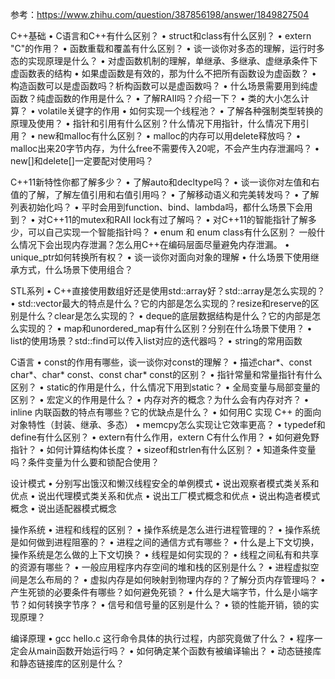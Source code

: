 
参考：https://www.zhihu.com/question/387856198/answer/1849827504


C++基础
•	C语言和C++有什么区别？
•	struct和class有什么区别？
•	extern "C"的作用？
•	函数重载和覆盖有什么区别？
•	谈一谈你对多态的理解，运行时多态的实现原理是什么？
•	对虚函数机制的理解，单继承、多继承、虚继承条件下虚函数表的结构
•	如果虚函数是有效的，那为什么不把所有函数设为虚函数？
•	构造函数可以是虚函数吗？析构函数可以是虚函数吗？
•	什么场景需要用到纯虚函数？纯虚函数的作用是什么？
•	了解RAII吗？介绍一下？
•	类的大小怎么计算？
•	volatile关键字的作用
•	如何实现一个线程池？
•	了解各种强制类型转换的原理及使用？
•	指针和引用有什么区别？什么情况下用指针，什么情况下用引用？
•	new和malloc有什么区别？
•	malloc的内存可以用delete释放吗？
•	malloc出来20字节内存，为什么free不需要传入20呢，不会产生内存泄漏吗？
•	new[]和delete[]一定要配对使用吗？

C++11新特性你都了解多少？
•	了解auto和decltype吗？
•	谈一谈你对左值和右值的了解，了解左值引用和右值引用吗？
•	了解移动语义和完美转发吗？
•	了解列表初始化吗？
•	平时会用到function、bind、lambda吗，都什么场景下会用到？
•	对C++11的mutex和RAII lock有过了解吗？
•	对C++11的智能指针了解多少，可以自己实现一个智能指针吗？
•	enum 和 enum class有什么区别？
一般什么情况下会出现内存泄漏？怎么用C++在编码层面尽量避免内存泄漏。
•	unique_ptr如何转换所有权？
•	谈一谈你对面向对象的理解
•	什么场景下使用继承方式，什么场景下使用组合？

STL系列
•	C++直接使用数组好还是使用std::array好？std::array是怎么实现的？
•	std::vector最大的特点是什么？它的内部是怎么实现的？resize和reserve的区别是什么？clear是怎么实现的？
•	deque的底层数据结构是什么？它的内部是怎么实现的？
•	map和unordered_map有什么区别？分别在什么场景下使用？
•	list的使用场景？std::find可以传入list对应的迭代器吗？
•	string的常用函数

C语言
•	const的作用有哪些，谈一谈你对const的理解？
•	描述char*、const char*、char* const、const char* const的区别？
•	指针常量和常量指针有什么区别？
•	static的作用是什么，什么情况下用到static？
•	全局变量与局部变量的区别？
•	宏定义的作用是什么？
•	内存对齐的概念？为什么会有内存对齐？
•	inline 内联函数的特点有哪些？它的优缺点是什么？
•	如何用C 实现 C++ 的面向对象特性（封装、继承、多态）
•	memcpy怎么实现让它效率更高？
•	typedef和define有什么区别？
•	extern有什么作用，extern C有什么作用？
•	如何避免野指针？
•	如何计算结构体长度？
•	sizeof和strlen有什么区别？
•	知道条件变量吗？条件变量为什么要和锁配合使用？

设计模式
•	分别写出饿汉和懒汉线程安全的单例模式
•	说出观察者模式类关系和优点
•	说出代理模式类关系和优点
•	说出工厂模式概念和优点
•	说出构造者模式概念
•	说出适配器模式概念

操作系统
•	进程和线程的区别？
•	操作系统是怎么进行进程管理的？
•	操作系统是如何做到进程阻塞的？
•	进程之间的通信方式有哪些？
•	什么是上下文切换，操作系统是怎么做的上下文切换？
•	线程是如何实现的？
•	线程之间私有和共享的资源有哪些？
•	一般应用程序内存空间的堆和栈的区别是什么？
•	进程虚拟空间是怎么布局的？
•	虚拟内存是如何映射到物理内存的？了解分页内存管理吗？
•	产生死锁的必要条件有哪些？如何避免死锁？
•	什么是大端字节，什么是小端字节？如何转换字节序？
•	信号和信号量的区别是什么？
•	锁的性能开销，锁的实现原理？

编译原理
•	gcc hello.c 这行命令具体的执行过程，内部究竟做了什么？
•	程序一定会从main函数开始运行吗？
•	如何确定某个函数有被编译输出？
•	动态链接库和静态链接库的区别是什么？


